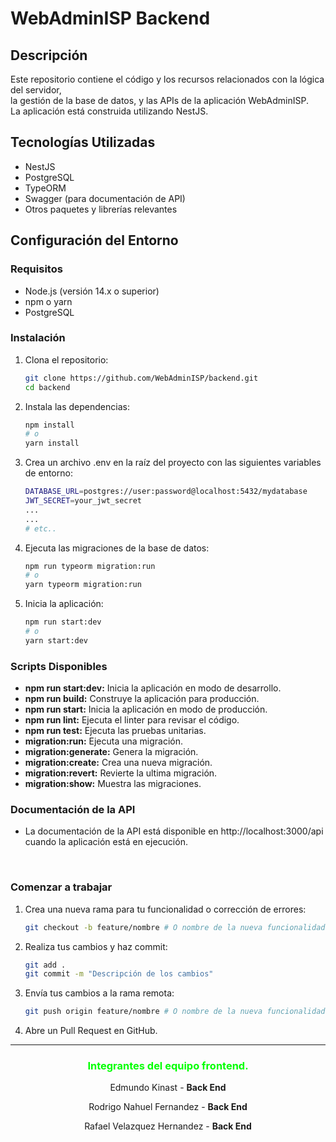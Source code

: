 <!-- ```markdown -->
# WebAdminISP Backend

## Descripción

Este repositorio contiene el código y los recursos relacionados con la lógica del servidor, <br>
la gestión de la base de datos, y las APIs de la aplicación WebAdminISP. <br>
La aplicación está construida utilizando NestJS.

## Tecnologías Utilizadas

- NestJS
- PostgreSQL
- TypeORM
- Swagger (para documentación de API)
- Otros paquetes y librerías relevantes

## Configuración del Entorno

### Requisitos

- Node.js (versión 14.x o superior)
- npm o yarn
- PostgreSQL

### Instalación

1. Clona el repositorio:

    ```bash
   git clone https://github.com/WebAdminISP/backend.git
   cd backend
    ```

2. Instala las dependencias:

    ```bash
    npm install
    # o
    yarn install
    ```

3. Crea un archivo .env en la raíz del proyecto con las siguientes variables de entorno:

    ```bash
    DATABASE_URL=postgres://user:password@localhost:5432/mydatabase
    JWT_SECRET=your_jwt_secret
    ...
    ...
    # etc..
    ```

4. Ejecuta las migraciones de la base de datos:

    ```bash
    npm run typeorm migration:run
    # o
    yarn typeorm migration:run
    ```

5. Inicia la aplicación:

    ```bash
    npm run start:dev
    # o
    yarn start:dev
    ```

### Scripts Disponibles

* **npm run start:dev:** Inicia la aplicación en modo de desarrollo.
* **npm run build:** Construye la aplicación para producción.
* **npm run start:** Inicia la aplicación en modo de producción.
* **npm run lint:** Ejecuta el linter para revisar el código.
* **npm run test:** Ejecuta las pruebas unitarias.
* **migration:run:** Ejecuta una migración.
* **migration:generate:** Genera la migración.
* **migration:create:** Crea una nueva migración.
* **migration:revert:** Revierte la ultima migración.
* **migration:show:** Muestra las migraciones.


### Documentación de la API

 * La documentación de la API está disponible en http://localhost:3000/api cuando la aplicación está en ejecución.

<br>

### Comenzar a trabajar

1. Crea una nueva rama para tu funcionalidad o corrección de errores:

    ```bash
    git checkout -b feature/nombre # O nombre de la nueva funcionalidad
    ```

2. Realiza tus cambios y haz commit:

    ```bash
    git add .
    git commit -m "Descripción de los cambios"
    ```

3. Envía tus cambios a la rama remota:

    ```bash
    git push origin feature/nombre # O nombre de la nueva funcionalidad
    ```

4. Abre un Pull Request en GitHub.

---

### <font color='lime'><p align="center">Integrantes del equipo frontend.</p></font>
<p align="center">Edmundo Kinast - <b>Back End</b></p>
<p align="center">Rodrigo Nahuel Fernandez - <b>Back End</b></p>
<p align="center">Rafael Velazquez Hernandez - <b>Back End</b></p>